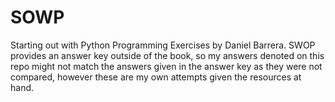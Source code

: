 # SOWP
Starting out with Python Programming Exercises
by Daniel Barrera. SWOP provides an answer key outside of the book, so my answers denoted on this repo might not match the answers given in the answer key as they were not compared, however these are my own attempts given the resources at hand.
